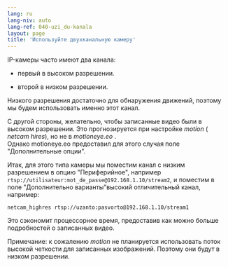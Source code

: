 ```yaml
---
lang: ru
lang-niv: auto
lang-ref: 040-uzi_du-kanala
layout: page
title: 'Используйте двухканальную камеру'
---
```


IP-камеры часто имеют два канала:

* первый в высоком разрешении.


* второй в низком разрешении.



Низкого разрешения достаточно для обнаружения движений, поэтому мы будем использовать именно этот канал.

С другой стороны, желательно, чтобы записанные видео были в высоком разрешении. Это прогнозируется при настройке _motion_ (  _netcam hires_), но не в _motioneye.eo_ .  
Однако motioneye.eo предоставил для этого случая поле "Дополнительные опции".

Итак, для этого типа камеры мы поместим канал с низким разрешением в опцию "Периферийное", например `rtsp://utilisateur:mot_de_passe@192.168.1.10/stream2`, и поместим в поле "Дополнительно варианты"высокий отличительный канал, например:
```
netcam_highres rtsp://uzanto:pasvorto@192.168.1.10/stream1
```

Это сэкономит процессорное время, предоставив как можно больше подробностей о записанных видео.

Примечание: к сожалению _motion_ не планируется использовать поток высокой четкости для записанных изображений. Поэтому они будут в низком разрешении.
